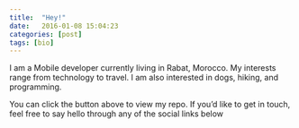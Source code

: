 ```yaml
---
title:  "Hey!"
date:   2016-01-08 15:04:23
categories: [post]
tags: [bio]
---
```

I am a Mobile developer currently living in Rabat, Morocco. My interests range from technology to travel. I am also interested in dogs, hiking, and programming.

You can click the button above to view my repo. If you’d like to get in touch, feel free to say hello through any of the social links below




